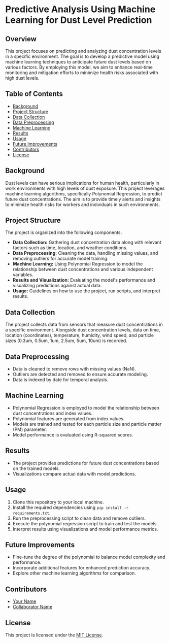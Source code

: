 # Predictive Analysis Using Machine Learning for Dust Level Prediction

## Overview

This project focuses on predicting and analyzing dust concentration levels in a specific environment. The goal is to develop a predictive model using machine learning techniques to anticipate future dust levels based on various factors. By employing this model, we aim to enhance real-time monitoring and mitigation efforts to minimize health risks associated with high dust levels.

## Table of Contents

- [Background](#background)
- [Project Structure](#project-structure)
- [Data Collection](#data-collection)
- [Data Preprocessing](#data-preprocessing)
- [Machine Learning](#machine-learning)
- [Results](#results)
- [Usage](#usage)
- [Future Improvements](#future-improvements)
- [Contributors](#contributors)
- [License](#license)

## Background

Dust levels can have serious implications for human health, particularly in work environments with high levels of dust exposure. This project leverages machine learning algorithms, specifically Polynomial Regression, to predict future dust concentrations. The aim is to provide timely alerts and insights to minimize health risks for workers and individuals in such environments.

## Project Structure

The project is organized into the following components:

- **Data Collection:** Gathering dust concentration data along with relevant factors such as time, location, and weather conditions.
- **Data Preprocessing:** Cleaning the data, handling missing values, and removing outliers for accurate model training.
- **Machine Learning:** Using Polynomial Regression to model the relationship between dust concentrations and various independent variables.
- **Results and Visualization:** Evaluating the model's performance and visualizing predictions against actual data.
- **Usage:** Guidelines on how to use the project, run scripts, and interpret results.

## Data Collection

The project collects data from sensors that measure dust concentrations in a specific environment. Alongside dust concentration levels, data on time, location (coordinates), temperature, humidity, wind speed, and particle sizes (0.3um, 0.5um, 1um, 2.5um, 5um, 10um) is recorded.

## Data Preprocessing

- Data is cleaned to remove rows with missing values (NaN).
- Outliers are detected and removed to ensure accurate modeling.
- Data is indexed by date for temporal analysis.

## Machine Learning

- Polynomial Regression is employed to model the relationship between dust concentrations and index values.
- Polynomial features are generated from index values.
- Models are trained and tested for each particle size and particle matter (PM) parameter.
- Model performance is evaluated using R-squared scores.

## Results

- The project provides predictions for future dust concentrations based on the trained models.
- Visualizations compare actual data with model predictions.

## Usage

1. Clone this repository to your local machine.
2. Install the required dependencies using `pip install -r requirements.txt`.
3. Run the preprocessing script to clean data and remove outliers.
4. Execute the polynomial regression script to train and test the models.
5. Interpret results using visualizations and model performance metrics.

## Future Improvements

- Fine-tune the degree of the polynomial to balance model complexity and performance.
- Incorporate additional features for enhanced prediction accuracy.
- Explore other machine learning algorithms for comparison.

## Contributors

- [Your Name](https://github.com/yourusername)
- [Collaborator Name](https://github.com/collaboratorusername)

## License

This project is licensed under the [MIT License](LICENSE).
